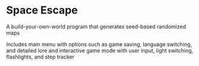 # Space Escape
A build-your-own-world program that generates seed-based randomized maps

Includes main menu with options such as game saving, language switching, and detailed lore and interactive game mode with user input, light switching, flashlights, and step tracker
